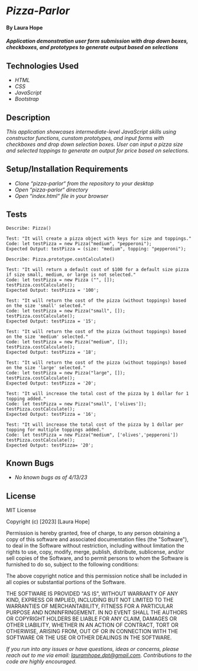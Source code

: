# _Pizza-Parlor_

#### By **Laura Hope**

#### _Application demonstration user form submission with drop down boxes, checkboxes, and prototypes to generate output based on selections_

## Technologies Used

* _HTML_
* _CSS_
* _JavaScript_
* _Bootstrap_

## Description 

_This application showcases intermediate-level JavaScript skills using constructor functions, cunstom prototypes, and input forms with checkboxes and drop down selection boxes. User can input a pizza size and selected toppings to generate an output for price based on selections._

## Setup/Installation Requirements 

* _Clone “pizza-parlor“ from the repository to your desktop_
* _Open “pizza-parlor“ directory_
* _Open “index.html“ file in your browser_

## Tests 
```
Describe: Pizza()

Test: "It will create a pizza object with keys for size and toppings."
Code: let testPizza = new Pizza("medium", "pepperoni");
Expected Output: testPizza = (size: "medium", topping: "pepperoni");

Describe: Pizza.prototype.costCalculate()

Test: "It will return a default cost of $100 for a default size pizza if size small, medium, or large is not selected."
Code: let testPizza = new Pizza ("", []);
testPizza.costCalculate();
Expected Output: testPizza = '100';

Test: "It will return the cost of the pizza (without toppings) based on the size 'small' selected."
Code: let testPizza = new Pizza("small", []);
testPizza.costCalculate();
Expected Output: testPizza = '15';

Test: "It will return the cost of the pizza (without toppings) based on the size 'medium' selected."
Code: let testPizza = new Pizza("medium", []);
testPizza.costCalculate();
Expected Output: testPizza = '18';

Test: "It will return the cost of the pizza (without toppings) based on the size 'large' selected."
Code: let testPizza = new Pizza("large", []);
testPizza.costCalculate();
Expected Output: testPizza = '20';

Test: "It will increase the total cost of the pizza by 1 dollar for 1 topping added."
Code: let testPizza = new Pizza("small", ['olives']);
testPizza.costCalculate();
Expected Output: testPizza = '16';

Test: "It will increase the total cost of the pizza by 1 dollar per topping for multiple toppings added."
Code: let testPizza = new Pizza("medium", ['olives','pepperoni'])
testPizza.costCalculate();
Expected Output: testPizza= '20';

```
## Known Bugs

* _No known bugs as of 4/13/23_

## License

MIT License

Copyright (c) [2023] [Laura Hope]

Permission is hereby granted, free of charge, to any person obtaining a copy
of this software and associated documentation files (the "Software"), to deal
in the Software without restriction, including without limitation the rights
to use, copy, modify, merge, publish, distribute, sublicense, and/or sell
copies of the Software, and to permit persons to whom the Software is
furnished to do so, subject to the following conditions:

The above copyright notice and this permission notice shall be included in all
copies or substantial portions of the Software.

THE SOFTWARE IS PROVIDED "AS IS", WITHOUT WARRANTY OF ANY KIND, EXPRESS OR
IMPLIED, INCLUDING BUT NOT LIMITED TO THE WARRANTIES OF MERCHANTABILITY,
FITNESS FOR A PARTICULAR PURPOSE AND NONINFRINGEMENT. IN NO EVENT SHALL THE
AUTHORS OR COPYRIGHT HOLDERS BE LIABLE FOR ANY CLAIM, DAMAGES OR OTHER
LIABILITY, WHETHER IN AN ACTION OF CONTRACT, TORT OR OTHERWISE, ARISING FROM,
OUT OF OR IN CONNECTION WITH THE SOFTWARE OR THE USE OR OTHER DEALINGS IN THE
SOFTWARE.

_If you run into any issues or have questions, ideas or concerns, please reach out to me via email: lauramhope.dpt@gmail.com.  Contributions to the code are highly encouraged._

